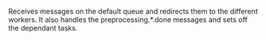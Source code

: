 Receives messages on the default queue and redirects them to the different workers. It also handles the preprocessing.*.done messages and sets off the dependant tasks.